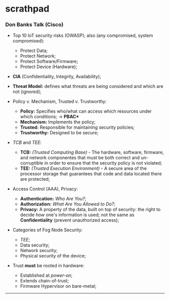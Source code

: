 # scrathpad

### Don Banks Talk (Cisco)

- Top 10 IoT security risks (OWASP); also (any compromised, system compromised):
    - Protect Data;
    - Protect Network;
    - Protect Software/Firmware;
    - Protect Device (Hardware);

- **CIA** (Confidentiality, Integrity, Availability);

- **Threat Model:** defines what threats are being considered and which are not (ignored);

- Policy v. Mechanism, Trusted v. Trustworthy:
    - **Policy:** Specifies who/what can access which resources  under which conditions; -> **PBAC\***
    - **Mechanism:** Implements the policy;
    - **Trusted:** Responsible for maintaining security policies;
    - **Trustworthy:** Designed to be secure;

- _TCB_ and _TEE_:
    - **TCB:** _(Trusted Computing Base)_ - The hardware, software, firmware, and network componentes that must be both correct and un-corruptible in
      order to ensure that the security policy is not violated;
    - **TEE:** _(Trusted Execution Environment)_ - A secure area of the processor storage that guarantees that code
    and data located there are protected;

- Access Control (AAA), Privacy:
    - **Authentication:** _Who Are You?_;
    - **Authorization:** _What Are You Allowed to Do?_;
    - **Privacy:** A property of the data, built on top of security: the right to decide how one's information is used;
      not the same as **Confidentiality** (prevent unauthorized access);

- Categories of Fog Node Security:
    - _TEE_;
    - Data security;
    - Network security;
    - Physical security of the device;

- Trust **must** be rooted in hardware:
    - Established at _power-on_;
    - Extends chain-of-trust;
    - Firmware Hypervisor on bare-metal;

---

